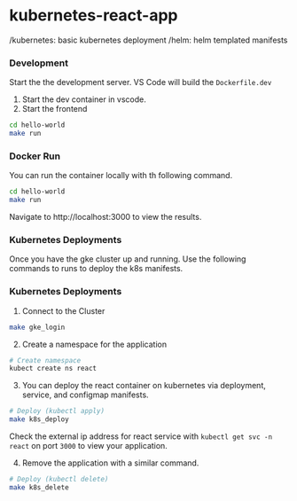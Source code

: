 # kubernetes-react-app

/kubernetes: basic kubernetes deployment
/helm: helm templated manifests
### Development

Start the the development server. VS Code will build the `Dockerfile.dev`

1. Start the dev container in vscode.
2. Start the frontend

```bash
cd hello-world
make run
```

### Docker Run

You can run the container locally with th following command.

```bash
cd hello-world
make run
```

Navigate to http://localhost:3000 to view the results.

### Kubernetes Deployments

Once you have the gke cluster up and running. Use the following commands to runs to deploy the k8s manifests.

### Kubernetes Deployments

1. Connect to the Cluster

```bash
make gke_login
```

2. Create a namespace for the application

```bash
# Create namespace
kubect create ns react
```

3. You can deploy the react container on kubernetes via deployment, service, and configmap manifests.

```bash
# Deploy (kubectl apply)
make k8s_deploy
```
Check the external ip address for react service with `kubectl get svc -n react` on port `3000` to view your application.

4. Remove the application with a similar command.

```bash
# Deploy (kubectl delete)
make k8s_delete
```